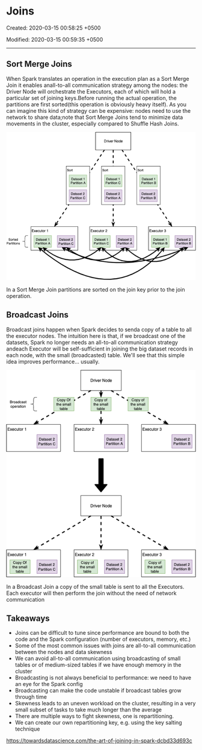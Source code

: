 # Joins

Created: 2020-03-15 00:58:25 +0500

Modified: 2020-03-15 00:59:35 +0500

---

## Sort Merge Joins

When Spark translates an operation in the execution plan as a Sort Merge Join it enables anall-to-all communication strategy among the nodes: the Driver Node will orchestrate the Executors, each of which will hold a particular set of joining keys.Before running the actual operation, the partitions are first sorted(this operation is obviously heavy itself). As you can imagine this kind of strategy can be expensive: nodes need to use the network to share data;note that Sort Merge Joins tend to minimize data movements in the cluster, especially compared to Shuffle Hash Joins.

![Simplified version on how Sort Merge Joins are performed in Apache Spark](../../../media/Technologies-Apache-Joins-image1.png)

In a Sort Merge Join partitions are sorted on the join key prior to the join operation.

## Broadcast Joins

Broadcast joins happen when Spark decides to senda copy of a table to all the executor nodes. The intuition here is that, if we broadcast one of the datasets, Spark no longer needs an all-to-all communication strategy andeach Executor will be self-sufficient in joining the big dataset records in each node, with the small (broadcasted) table. We'll see that this simple idea improves performance... usually.

![Simplified version on how Broadcast Joins are performed in Apache Spark](../../../media/Technologies-Apache-Joins-image2.png)

In a Broadcast Join a copy of the small table is sent to all the Executors. Each executor will then perform the join without the need of network communication

## Takeaways

- Joins can be difficult to tune since performance are bound to both the code and the Spark configuration (number of executors, memory, etc.)
- Some of the most common issues with joins are all-to-all communication between the nodes and data skewness
- We can avoid all-to-all communication using broadcasting of small tables or of medium-sized tables if we have enough memory in the cluster
- Broadcasting is not always beneficial to performance: we need to have an eye for the Spark config
- Broadcasting can make the code unstable if broadcast tables grow through time
- Skewness leads to an uneven workload on the cluster, resulting in a very small subset of tasks to take much longer than the average
- There are multiple ways to fight skewness, one is repartitioning.
- We can create our own repartitioning key, e.g. using the key salting technique

<https://towardsdatascience.com/the-art-of-joining-in-spark-dcbd33d693c>

